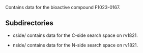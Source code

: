 Contains data for the bioactive compound F1023-0167.

## Subdirectories

- cside/ contains data for the C-side search space on rv1821.

- nside/ contains data for the N-side search space on rv1821.

